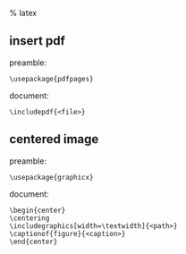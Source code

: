 % latex

## insert pdf

preamble:

	\usepackage{pdfpages}

document:

	\includepdf{<file>}

## centered image

preamble:

	\usepackage{graphicx}

document:

	\begin{center}
	\centering
	\includegraphics[width=\textwidth]{<path>}
	\captionof{figure}{<caption>}
	\end{center}
